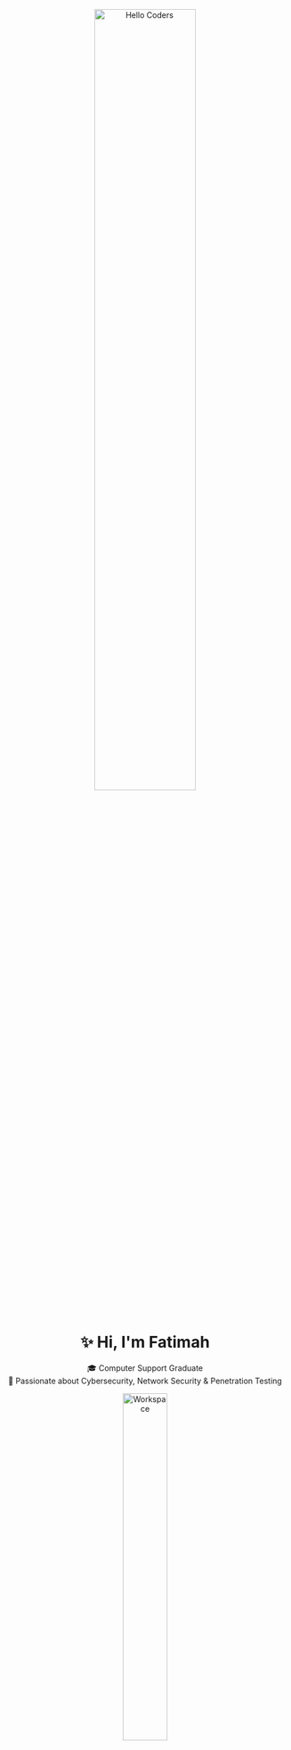 <div align="center">

<img src="https://github.com/SP-XD/SP-XD/blob/main/images/hellocoders_rounded.gif?raw=true" alt="Hello Coders" width="60%"/>  
<br>

# ✨ Hi, I'm Fatimah  
🎓 Computer Support Graduate  
🔐 Passionate about Cybersecurity, Network Security & Penetration Testing  

<img src="https://github.com/SP-XD/SP-XD/blob/main/images/dev-working_rounded.gif?raw=true" alt="Workspace" width="40%"/>  

</div>

---

## 🛠️ Tools & Skills  

![Python](https://img.shields.io/badge/Python-FFD43B?style=flat&logo=python&logoColor=darkgreen)
![Linux](https://img.shields.io/badge/Linux-FCC624?style=flat&logo=linux&logoColor=black)
![Wireshark](https://img.shields.io/badge/Wireshark-1679A7?style=flat&logo=wireshark&logoColor=white)
![Nmap](https://img.shields.io/badge/Nmap-004B87?style=flat&logo=security&logoColor=white)
![Git](https://img.shields.io/badge/GIT-E44C30?style=flat&logo=git&logoColor=white)
![Bash](https://img.shields.io/badge/GNU%20Bash-4EAA25?style=flat&logo=GNU%20Bash&logoColor=white)
![Networking](https://img.shields.io/badge/Networking-%230072C6.svg?style=flat&logo=cisco&logoColor=white)
![VS Code](https://img.shields.io/badge/Visual_Studio_Code-0078D4?style=flat&logo=visual%20studio%20code&logoColor=white)

---

## 📌 About Me  

- 👩🏻‍💻 Looking for opportunities in **Cybersecurity** to grow and sharpen my skills.  
- 📚 Currently learning **Network Analysis, Ethical Hacking basics, and Cybersecurity tools**.  
- 🌍 Enthusiastic about exploring **Linux distributions** and security testing tools.  
- ☕ Passionate about continuous learning and teamwork.  

---

## 📊 GitHub Stats  

<div align="center">

<img src="https://github-readme-stats.vercel.app/api?username=YOUR_GITHUB_USERNAME&show_icons=true&theme=radical" width="48%"/>
<img src="https://github-readme-stats.vercel.app/api/top-langs/?username=YOUR_GITHUB_USERNAME&layout=compact&theme=radical" width="48%"/>

</div>

---

## 📫 Connect with Me  

[![LinkedIn](https://img.shields.io/badge/LinkedIn-0077B5?style=flat&logo=linkedin&logoColor=white)](https://linkedin.com)  
[![Email](https://img.shields.io/badge/Email-D14836?style=flat&logo=gmail&logoColor=white)](mailto:your.email@example.com)

---
⭐️ From [Fatimah](https://github.com/YOUR_GITHUB_l18f)  



